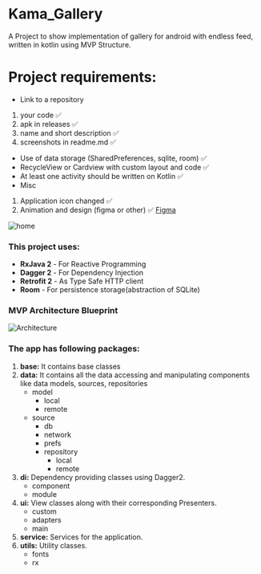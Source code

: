 # Kama_Gallery


A Project to show implementation of gallery for android with endless feed, written in kotlin using MVP Structure.





# Project requirements:
* Link to a repository 
1) your code :white_check_mark:
2) apk in releases :white_check_mark:
3) name and short description :white_check_mark:
4) screenshots in readme.md :white_check_mark:
* Use of data storage (SharedPreferences, sqlite, room) :white_check_mark:
* RecycleView or Cardview with custom layout and code :white_check_mark:
* At least one activity should be written on Kotlin :white_check_mark:
* Misc  
1) Application icon changed :white_check_mark:
2) Animation and design (figma or other) :white_check_mark:  [Figma](https://www.figma.com/file/qlXvSOUFTBA0HocXwxB1ok/Kama_Gallery)






![home](https://user-images.githubusercontent.com/45779903/99031425-3db27500-25a1-11eb-9cb6-a4167f04581d.jpg)

### This project uses:
* **RxJava 2** - For Reactive Programming
* **Dagger 2** - For Dependency Injection
* **Retrofit 2** - As Type Safe HTTP client
* **Room** - For persistence storage(abstraction of SQLite)

### MVP Architecture Blueprint
![Architecture](https://raw.githubusercontent.com/gauravk95/mvp-android-template/master/MVPArchBlueprint.jpg)

### The app has following packages:
1. **base:** It contains base classes
2. **data:** It contains all the data accessing and manipulating components like data models, sources, repositories
    * model
      * local
      * remote
    * source
      * db
      * network
      * prefs
      * repository
         * local
         * remote
3. **di:** Dependency providing classes using Dagger2.
    * component
    * module
4. **ui:** View classes along with their corresponding Presenters.
    * custom
    * adapters
    * main
5. **service:** Services for the application.
6. **utils:** Utility classes.
    * fonts 
    * rx 
    

